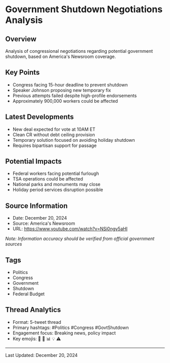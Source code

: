# Government Shutdown Negotiations Analysis

## Overview
Analysis of congressional negotiations regarding potential government shutdown, based on America's Newsroom coverage.

## Key Points
- Congress facing 15-hour deadline to prevent shutdown
- Speaker Johnson proposing new temporary fix
- Previous attempts failed despite high-profile endorsements
- Approximately 900,000 workers could be affected

## Latest Developments
- New deal expected for vote at 10AM ET
- Clean CR without debt ceiling provision
- Temporary solution focused on avoiding holiday shutdown
- Requires bipartisan support for passage

## Potential Impacts
- Federal workers facing potential furlough
- TSA operations could be affected
- National parks and monuments may close
- Holiday period services disruption possible

## Source Information
- Date: December 20, 2024
- Source: America's Newsroom
- URL: https://www.youtube.com/watch?v=NSi0ngy5aHI

*Note: Information accuracy should be verified from official government sources*

## Tags
- Politics
- Congress
- Government
- Shutdown
- Federal Budget

## Thread Analytics
- Format: 5-tweet thread
- Primary hashtags: #Politics #Congress #GovtShutdown
- Engagement focus: Breaking news, policy impact
- Key emojis: 🚨 📍 📊 💡 ⚠️

---
Last Updated: December 20, 2024